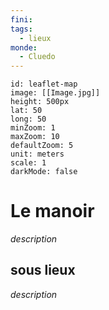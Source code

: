 ```yaml
---
fini: 
tags:
  - lieux
monde:
  - Cluedo
---
```

```leaflet 
id: leaflet-map 
image: [[Image.jpg]] 
height: 500px 
lat: 50 
long: 50 
minZoom: 1 
maxZoom: 10 
defaultZoom: 5 
unit: meters 
scale: 1 
darkMode: false 
```
# Le manoir
*description*
## sous lieux
*description*
